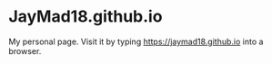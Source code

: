 # JayMad18.github.io
My personal page. Visit it by typing https://jaymad18.github.io into a browser.
